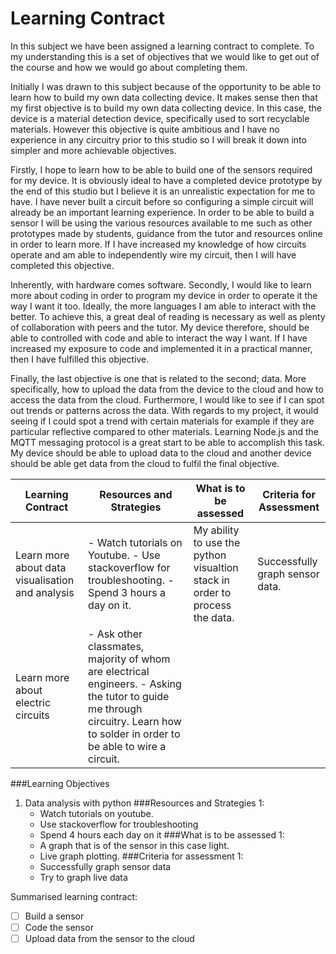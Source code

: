 # Learning Contract
In this subject we have been assigned a learning contract to complete. To my understanding this is a set of objectives that we would like to get out of the course and how we would go about completing them.

Initially I was drawn to this subject because of the opportunity to be able to learn how to build my own data collecting device. It makes sense then that my first objective is to build my own data collecting device. In this case, the device is a material detection device, specifically used to sort recyclable materials. However this objective is quite ambitious and I have no experience in any circuitry prior to this studio so I will break it down into simpler and more achievable objectives.

Firstly, I hope to learn how to be able to build one of the sensors required for my device. It is obviously ideal to have a completed device prototype by the end of this studio but I believe it is an unrealistic expectation for me to have. I have never built a circuit before so configuring a simple circuit will already be an important learning experience. In order to be able to build a sensor I will be using the various resources available to me such as other prototypes made by students, guidance from the tutor and resources online in order to learn more. If I have increased my knowledge of how circuits operate and am able to independently wire my circuit, then I will have completed this objective.

Inherently, with hardware comes software. Secondly, I would like to learn more about coding in order to program my device in order to operate it the way I want it too. Ideally, the more languages I am able to interact with the better. To achieve this, a great deal of reading is necessary as well as plenty of collaboration with peers and the tutor. My device therefore, should be able to controlled with code and able to interact the way I want. If I have increased my exposure to code and implemented it in a practical manner, then I have fulfilled this objective.

Finally, the last objective is one that is related to the second; data. More specifically, how to upload the data from the device to the cloud and how to access the data from the cloud. Furthermore, I would like to see if I can spot out trends or patterns across the data. With regards to my project, it would seeing if I could spot a trend with certain materials for example if they are particular reflective compared to other materials. Learning Node.js and the MQTT messaging protocol is a great start to be able to accomplish this task. My device should be able to upload data to the cloud and another device should be able get data from the cloud to fulfil the final objective.

| Learning Contract | Resources and Strategies | What is to be assessed |  Criteria for Assessment |
| --- | --- | --- | --- |
| Learn more about data visualisation and analysis |- Watch tutorials on Youtube.  - Use stackoverflow for troubleshooting. - Spend 3 hours a day on it. | My ability to use the python visualtion stack in order to process the data. | Successfully graph sensor data. |
| Learn more about electric circuits | - Ask other classmates, majority of whom are electrical engineers. - Asking the tutor to guide me through circuitry. Learn how to solder in order to be able to wire a circuit. |

 

###Learning Objectives
 1. Data analysis with python
###Resources and Strategies
 1:  
    - Watch tutorials on youtube.
    - Use stackoverflow for troubleshooting
    - Spend 4 hours each day on it
###What is to be assessed
1: 
    - A graph that is of the sensor in this case light.
    - Live graph plotting.
###Criteria for assessment
1:
    - Successfully graph sensor data
    - Try to graph live data


Summarised learning contract:
-  [ ]  Build a sensor
-  [ ]  Code the sensor
-  [ ]  Upload data from the sensor to the cloud
